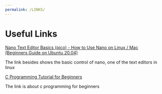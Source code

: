 ```yaml
---
permalink: /LINKS/
---
```

# Useful Links
[Nano Text Editor Basics (pico) - How to Use Nano on Linux / Mac (Beginners Guide on Ubuntu 20.04)](https://www.youtube.com/watch?v=Jf0ZJZJ8jlI&ab_channel=SavvyNik)

The link besides shows the basic control of nano, one of the text editors in linux

[C Programming Tutorial for Beginners](https://www.youtube.com/watch?v=KJgsSFOSQv0&ab_channel=freeCodeCamp.org)

The link is about c programming for beginners

